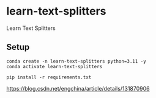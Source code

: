 # learn-text-splitters
Learn Text Splitters

## Setup

```
conda create -n learn-text-splitters python=3.11 -y
conda activate learn-text-splitters
```

```
pip install -r requirements.txt
```

https://blog.csdn.net/engchina/article/details/131870906